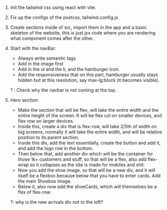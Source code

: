 1. Init the tailwind css using react with vite. 
2. Fix up the configs of the postcss, tailwind.config.js. 
3. Create sections inside of src, import them in the app and a basic skeleton of the website, this is just jsx code where you are rendering what component comes after the other. 

4. Start with the navBar: 
    - Always write semantic tags
    - Add in the image first
    - Add in the ul and the li, and the hamburger icon. 
    - Add the responsiveness that on this part, hamburger usually stays hidden but at this resolution, say max-lg:block (it becomes visible). 

    ? : Check why the navbar is not coming at the top. 

5. Hero section: 
    - Make the section that will be flex, will take the entire width and the entire height of the screen. It will be flex col on smaller devices, and flex row on larger devices. 
    - Inside this, create a div that is flex-row, will take 2/5th of width on big screens, normally it will take the entire width, and will be relative position to its parent section. 
    - Inside this div, add the text essentially, create the button and add it, and add the logo row in the bottom. 
    - Then below that, add another div which will be the container for those 1k+ customers and stuff, so that will be a flex, also add flex-wrap so it collapses as the site is made for mobiles and shit. 
    - Now you add the shoe image, so that will be a new div, and it will itself be a flexbox because below that you have to enter cards. Add the main Shoebox image. 
    - Below it, also now add the shoeCards, which will themselves be a flex of flex-row. 

    ?: why is the new arrivals div not to the left? 